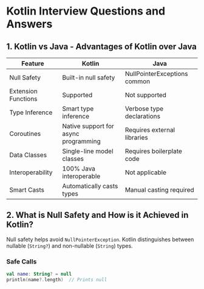 # Kotlin Interview Questions and Answers

## 1. Kotlin vs Java - Advantages of Kotlin over Java

| Feature               | Kotlin                                | Java                                   |
|----------------------|----------------------------------------|----------------------------------------|
| Null Safety          | Built-in null safety                   | NullPointerExceptions common           |
| Extension Functions  | Supported                              | Not supported                          |
| Type Inference       | Smart type inference                   | Verbose type declarations              |
| Coroutines           | Native support for async programming   | Requires external libraries            |
| Data Classes         | Single-line model classes              | Requires boilerplate code              |
| Interoperability     | 100% Java interoperable                | Not applicable                         |
| Smart Casts          | Automatically casts types              | Manual casting required                |

## 2. What is Null Safety and How is it Achieved in Kotlin?

Null safety helps avoid `NullPointerException`. Kotlin distinguishes between nullable (`String?`) and non-nullable (`String`) types.

### Safe Calls
```kotlin
val name: String? = null
println(name?.length)  // Prints null
